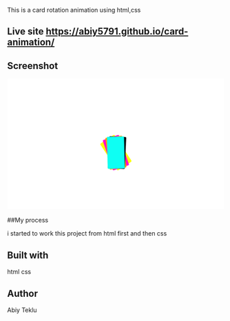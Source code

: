 This is a card rotation animation using html,css
## Live site   https://abiy5791.github.io/card-animation/
## Screenshot

![ScreenShot](Screenshot.png)

##My process

i started to work this project from html first and then css 

## Built with

html css 

## Author

Abiy Teklu
